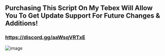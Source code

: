 ## Purchasing This Script On My Tebex Will Allow You To Get Update Support For Future Changes & Additions!

### https://discord.gg/aaWsqVRTxE

![image](https://github.com/Codyshep/Eagle-Hud1.0/assets/58715617/4e24be18-6fd4-45b1-bfb0-42beb9e0c80a)
